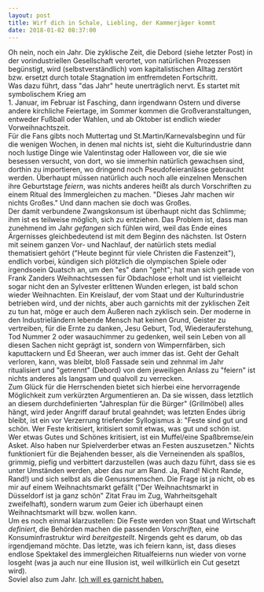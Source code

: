 ```yaml
---
layout: post
title: Wirf dich in Schale, Liebling, der Kammerjäger kommt
date: 2018-01-02 08:37:00
---
```


Oh nein, noch ein Jahr. Die zyklische Zeit, die Debord (siehe letzter Post) in der vorindustriellen Gesellschaft verortet, von natürlichen Prozessen begünstigt, wird (selbstverständlich)
 vom kapitalistischen Alltag zerstört bzw. ersetzt durch totale Stagnation im entfremdeten Fortschritt. <br>Was dazu führt, dass "das Jahr" heute unerträglich nervt. 
Es startet mit symbolischem Krieg am <br>1. Januar, im Februar ist Fasching, dann irgendwann Ostern und diverse andere kirchliche Feiertage, im Sommer kommen die Großveranstaltungen, 
entweder Fußball oder Wahlen, und ab Oktober ist endlich wieder Vorweihnachtszeit.<br>
Für die Fans gibts noch Muttertag und St.Martin/Karnevalsbeginn und für die wenigen Wochen, in denen mal nichts ist, sieht die Kulturindustrie dann noch lustige Dinge wie 
Valentinstag oder Halloween vor, die sie wie besessen versucht, von dort, wo sie immerhin natürlich gewachsen sind, dorthin zu importieren, wo dringend noch Pseudofeieranlässe gebraucht werden. Überhaupt müssen
natürlich auch noch alle einzelnen Menschen ihre Geburtstage *feiern*, was nichts anderes heißt als durch Vorschriften zu einem Ritual des Immergleichen zu machen. "Dieses Jahr machen wir nichts Großes." 
Und dann machen sie doch was Großes.<br>
Der damit verbundene Zwangskonsum ist überhaupt nicht das Schlimme; ihm ist es teilweise möglich, sich zu entziehen. Das Problem ist, dass man zunehmend im Jahr *gefangen* sich fühlen wird,
weil das Ende eines Ärgernisses gleichbedeutend ist mit dem Beginn des nächsten. Ist Ostern mit seinem ganzen Vor- und Nachlauf, der natürlich stets medial thematisiert gehört ("Heute beginnt für viele Christen die Fastenzeit"), 
endlich vorbei, kündigen sich plötzlich die olympischen Spiele oder irgendsoein Quatsch an, um den "es" dann "geht"; hat man sich gerade von Frank Zanders Weihnachtsessen für Obdachlose erholt und ist
vielleicht sogar nicht den an Sylvester erlittenen Wunden erlegen, ist bald schon wieder Weihnachten. Ein Kreislauf, der vom Staat und der Kulturindustrie betrieben wird, und der nichts, aber auch garnichts
mit der zyklischen Zeit zu tun hat, möge er auch dem Äußeren nach zyklisch sein. Der moderne in den Industrieländern lebende Mensch hat keinen Grund, Geister zu vertreiben, für die Ernte zu danken, Jesu Geburt, Tod, Wiederauferstehung, Tod Nummer 2  oder wasauchimmer 
zu gedenken, weil sein Leben von all diesen Sachen nicht geprägt ist, sondern von Wimpernfärben, sich kaputtackern und Ed Sheeran, wer auch immer das ist. Geht der Gehalt verloren, kann, was bleibt, bloß Fassade sein
und zehnmal im Jahr ritualisiert und "getrennt" (Debord) von dem jeweiligen Anlass zu "feiern" ist nichts anderes als langsam und qualvoll zu verrecken.<br>
Zum Glück für die Herrschenden bietet sich hierbei eine hervorragende Möglichkeit zum verkürzten Argumentieren an. Da sie wissen, dass letztlich an diesem durchdefinierten "Jahresplan für die Bürger" (Grillmöbel)
alles hängt, wird jeder Angriff darauf brutal geahndet; was letzten Endes übrig bleibt, ist ein vor Verzerrung triefender Syllogismus à: "Feste sind gut und schön. Wer Feste kritisiert, kritisiert somit etwas, was gut und schön ist. Wer etwas Gutes und Schönes 
kritisiert, ist ein Muffel/eine Spaßbremse/ein Asket. Also haben nur Spielverderber etwas an Festen auszusetzen." Nichts funktioniert für die Bejahenden besser, als die Verneinenden als spaßlos, grimmig, piefig und verbittert
darzustellen (was auch dazu führt, dass sie es unter Umständen werden, aber das nur am Rand. Ja, Rand! Nicht Rand*e*, Rand!) und sich selbst als die Genussmenschen. 
Die Frage ist ja nicht, ob es mir auf einem Weihnachtsmarkt gefällt ("Der Weihnachtsmarkt in Düsseldorf ist ja ganz schön" Zitat Frau im Zug, Wahrheitsgehalt zweifelhaft), sondern warum zum Geier ich überhaupt einen Weihnachtsmarkt will bzw. wollen kann.<br>
Um es noch einmal klarzustellen:
Die Feste werden von Staat und Wirtschaft *definiert*, die Behörden machen die passenden *Vorschriften*, eine Konsuminfrastruktur wird *bereitgestellt*. Nirgends geht es darum, ob das irgendjemand möchte.
Das letzte, was ich feiern kann, ist, dass dieses endlose Spektakel des immergleichen Ritualfeierns nun wieder von vorne losgeht (was ja auch nur eine Illusion ist, weil willkürlich ein Cut gesetzt wird).
<br>Soviel also zum Jahr. [Ich will es garnicht haben.](https://www.golyr.de/pascow/songtext-diene-der-party-935647.html)
